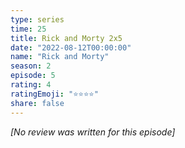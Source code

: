 ```yaml
---
type: series
time: 25
title: Rick and Morty 2x5
date: "2022-08-12T00:00:00"
name: "Rick and Morty"
season: 2
episode: 5
rating: 4
ratingEmoji: "⭐️⭐️⭐️⭐️"
share: false
---
```


*[No review was written for this episode]*